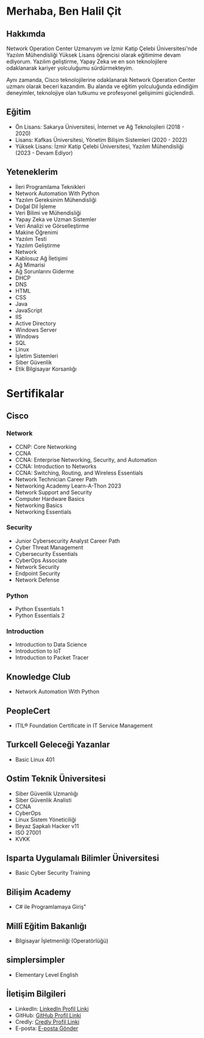 # Merhaba, Ben Halil Çit

## Hakkımda

Network Operation Center Uzmanıyım ve İzmir Katip Çelebi Üniversitesi'nde Yazılım Mühendisliği Yüksek Lisans öğrencisi olarak eğitimime devam ediyorum. Yazılım geliştirme, Yapay Zeka ve en son teknolojilere odaklanarak kariyer yolculuğumu sürdürmekteyim.

Aynı zamanda, Cisco teknolojilerine odaklanarak Network Operation Center uzmanı olarak beceri kazandım. Bu alanda ve eğitim yolculuğunda edindiğim deneyimler, teknolojiye olan tutkumu ve profesyonel gelişimimi güçlendirdi.

## Eğitim

- Ön Lisans: Sakarya Üniversitesi, İnternet ve Ağ Teknolojileri (2018 - 2020)
- Lisans: Kafkas Üniversitesi, Yönetim Bilişim Sistemleri (2020 - 2022)
- Yüksek Lisans: İzmir Katip Çelebi Üniversitesi, Yazılım Mühendisliği (2023 - Devam Ediyor)

## Yeteneklerim

- İleri Programlama Teknikleri
- Network Automation With Python
- Yazılım Gereksinim Mühendisliği
- Doğal Dil İşleme
- Veri Bilimi ve Mühendisliği
- Yapay Zeka ve Uzman Sistemler
- Veri Analizi ve Görselleştirme
- Makine Öğrenimi
- Yazılım Testi
- Yazılım Geliştirme
- Network
- Kablosuz Ağ İletişimi
- Ağ Mimarisi
- Ağ Sorunlarını Giderme
- DHCP
- DNS
- HTML
- CSS
- Java
- JavaScript
- IIS
- Active Directory
- Windows Server
- Windows
- SQL
- Linux
- İşletim Sistemleri
- Siber Güvenlik
- Etik Bilgisayar Korsanlığı


# Sertifikalar

## Cisco
### Network
- CCNP: Core Networking
- CCNA
- CCNA: Enterprise Networking, Security, and Automation
- CCNA: Introduction to Networks
- CCNA: Switching, Routing, and Wireless Essentials
- Network Technician Career Path
- Networking Academy Learn-A-Thon 2023
- Network Support and Security
- Computer Hardware Basics
- Networking Basics
- Networking Essentials
### Security
- Junior Cybersecurity Analyst Career Path
- Cyber Threat Management
- Cybersecurity Essentials
- CyberOps Associate
- Network Security
- Endpoint Security
- Network Defense
### Python
- Python Essentials 1
- Python Essentials 2
### Introduction
- Introduction to Data Science
- Introduction to IoT
- Introduction to Packet Tracer

## Knowledge Club
- Network Automation With Python

## PeopleCert
- ITIL® Foundation Certificate in IT Service Management

## Turkcell Geleceği Yazanlar
- Basic Linux 401
  
## Ostim Teknik Üniversitesi
- Siber Güvenlik Uzmanlığı
- Siber Güvenlik Analisti
- CCNA
- CyberOps
- Linux Sistem Yöneticiliği 
- Beyaz Şapkalı Hacker v11
- ISO 27001
- KVKK
  

## Isparta Uygulamalı Bilimler Üniversitesi
- Basic Cyber Security Training

## Bilişim Academy
- C# ile Programlamaya Giriş"


## Millî Eğitim Bakanlığı
- Bilgisayar İşletmenliği (Operatörlüğü)

## simplersimpler
- Elementary Level English


## İletişim Bilgileri

- LinkedIn: [LinkedIn Profil Linki](https://www.linkedin.com/in/halilcit)
- GitHub: [GitHub Profil Linki](https://github.com/halilcit)
- Credly: [Credly Profil Linki](https://www.credly.com/users/halilcit/badges)
- E-posta: [E-posta Gönder](mailto:halilcit@gmail.com)


